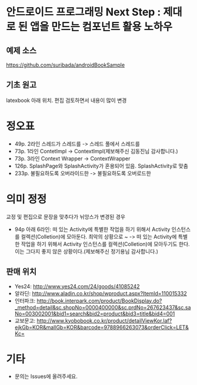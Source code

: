 # 안드로이드 프로그래밍 Next Step : 제대로 된 앱을 만드는 컴포넌트 활용 노하우

## 예제 소스
https://github.com/suribada/androidBookSample
## 기초 원고
latexbook 아래 위치. 편집 검토하면서 내용이 많이 변경

# 정오표
- 49p. 2라인 스레드가 스레드를 -> 스레드 풀에서 스레드를
- 73p. 1라인 ContetImpl -> ContextImpl(제보해주신 김동진님 감사합니다.)
- 73p. 3라인 Context Wrapper -> ContextWrapper
- 126p. SplashPage와 SplashActivity가 혼용되어 있음. SplashActivity로 맞춤
- 233p. 불필요하도록 오버라이드한 -> 불필요하도록 오버로드한

# 의미 정정
교정 및 편집으로 문장을 맞추다가 뉘앙스가 변경된 경우
- 94p 아래 6라인: 떠 있는 Activity에 특별한 작업을 하기 위해서 Activity 인스턴스를 컬렉션(Colletion)에 모아둔다. 최악의 상황으로 ~
 -> 떠 있는 Activity에 특별한 작업을 하기 위해서 Activity 인스턴스를 컬렉션(Colletion)에 모아두기도 한다. 이는 그다지 좋지 않은 상황이다.(제보해주신 정기용님 감사합니다.)

## 판매 위치
- Yes24: http://www.yes24.com/24/goods/41085242
- 알라딘: http://www.aladin.co.kr/shop/wproduct.aspx?ItemId=110015332
- 인터파크: http://book.interpark.com/product/BookDisplay.do?_method=detail&sc.shopNo=0000400000&sc.prdNo=267623437&sc.saNo=003002001&bid1=search&bid2=product&bid3=title&bid4=001
- 교보문고: http://www.kyobobook.co.kr/product/detailViewKor.laf?ejkGb=KOR&mallGb=KOR&barcode=9788966263073&orderClick=LET&Kc=

# 기타
- 문의는 Issues에 올려주세요.

